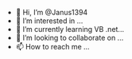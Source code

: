 - 👋 Hi, I’m @Janus1394
- 👀 I’m interested in ...
- 🌱 I’m currently learning VB .net...
- 💞️ I’m looking to collaborate on ...
- 📫 How to reach me ...

<!---
Janus1394/Janus1394 is a ✨ special ✨ repository because its `README.md` (this file) appears on your GitHub profile.
You can click the Preview link to take a look at your changes.
--->
